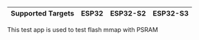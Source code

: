 | Supported Targets | ESP32 | ESP32-S2 | ESP32-S3 |
| ----------------- | ----- | -------- | -------- |

This test app is used to test flash mmap with PSRAM

